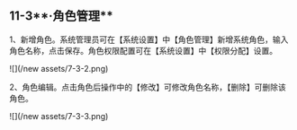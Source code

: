 ## 11-3**·角色管理**

1、新增角色。系统管理员可在【系统设置】中【角色管理】新增系统角色，输入角色名称，点击保存。角色权限配置可在【系统设置】中【权限分配】设置。

![](/new assets/7-3-2.png)

2、角色编辑。点击角色后操作中的【修改】可修改角色名称，【删除】可删除该角色。

![](/new assets/7-3-3.png)


